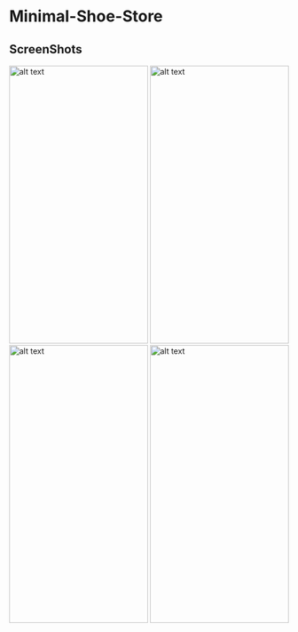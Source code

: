 # Minimal-Shoe-Store


## ScreenShots

<p float="left">
<img src="https://user-images.githubusercontent.com/105156986/224488578-ebf0a288-3320-4f6b-9d22-4c1ae7e5c43d.png" alt="alt text" width="250" height="500">
<img src="https://user-images.githubusercontent.com/105156986/224488584-38979b91-b55a-43ea-9e5b-83565932a9ee.png" alt="alt text" width="250" height="500">
<img src="https://user-images.githubusercontent.com/105156986/224488585-827d9a9e-eccb-4260-b394-c7773199c5c2.png" alt="alt text" width="250" height="500">
<img src="https://user-images.githubusercontent.com/105156986/224488588-0f146050-d05c-4d70-9ec2-d4b73b6c1697.png" alt="alt text" width="250" height="500">
</p>
